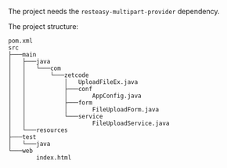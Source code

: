 The project needs the `resteasy-multipart-provider` dependency.


The project structure: 

```
pom.xml
src
├───main
│   ├───java
│   │   └───com
│   │       └───zetcode
│   │           │   UploadFileEx.java
│   │           ├───conf
│   │           │       AppConfig.java
│   │           ├───form
│   │           │       FileUploadForm.java
│   │           └───service
│   │                   FileUploadService.java
│   └───resources
├───test
│   └───java
└───web
        index.html
```
